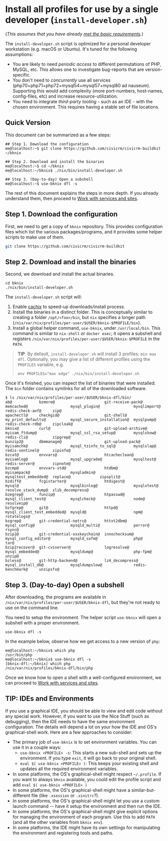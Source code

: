 # Install all profiles for use by a single developer (<code>install-developer.sh</code>)</a>

(*This assumes that you have already [met the basic requirements](requirements.md).*)

The `install-developer.sh` script is optimized for a personal developer workstation (e.g.  macOS or Ubuntu).
It's tuned for the following assumptions:

* You are likely to need *periodic access* to different permutations of PHP, MySQL, etc. This allows one to investigate
  bug-reports that are version-specific.
* You don't need to *concurrently* use all services (php70+php71+php72+mysql54+mysql57+mysql80 ad nauseum).
  Supporting this would add complexity (more port-numbers, host-names, config-files, etc) and increase 
  resource-utilization.
* You need to integrate *third-party tooling* - such as an IDE - with the chosen environment. This requires
  having a stable set of file locations.


## Quick Version

This document can be summarized as a few steps:

```
## Step 1. Download the configuration
me@localhost:~$ git clone https://github.com/civicrm/civicrm-buildkit ~/bknix

## Step 2. Download and install the binaries
me@localhost:~$ cd ~/bknix
me@localhost:~/bknix$ ./nix/bin/install-developer.sh

## Step 3. (Day-to-day) Open a subshell
me@localhost:~$ use-bknix dfl -s
```

The rest of this document explains the steps in more depth.  If you
already understand them, then proceed to [Work with services and sites](usage-loco.md).

## Step 1. Download the configuration

First, we need to get a copy of `bknix` repository. This provides configuration files which list
the various packages/programs, and it provides some helper scripts to make use of them.

```bash
git clone https://github.com/civicrm/civicrm-buildkit
```

## Step 2. Download and install the binaries

Second, we download and install the actual binaries.

```
cd bknix
./nix/bin/install-developer.sh
```

The `install-developer.sh` script will:

1. Enable [cachix](https://cachix.org/) to speed-up downloads/install process.
2. Install the binaries in a distinct folder. This is conceptually similar to creating a folder `/opt/<foo>/bin`,
   but `nix` specifies a longer path (`/nix/var/nix/profiles/per-user/$USER/bknix-$PROFILE/bin`).
3. Install a global helper command, `use-bknix`, under `/usr/local/bin`. This command is similar to `nix-shell` or `docker exec`;
   it opens a subshell and registers `/nix/var/nix/profiles/per-user/$USER/bknix-$PROFILE` in the `PATH`.

> __TIP__: By default, `install-developer.sh` will install 3 profiles: `min max dfl`.
> Optionally, you may give a list of different profiles using the `PROFILES` variable, e.g.
>
> ```
> env PROFILES="max edge" ./nix/bin/install-developer.sh
> ```

Once it's finished, you can inspect the list of binaries that were installed.  The `bin` folder contains symlinks for
all of the downloaded software.

```
$ ls /nix/var/nix/profiles/per-user/$USER/bknix-dfl/bin/
ab@            bzmore@                      git-receive-pack@    memcached@                   mysql_plugin@               mysqlimport@         redis-check-aof@     zip@
apachectl@     checkgid@                    git-shell@           my_print_defaults@           mysql_secure_installation@  mysqlpump@           redis-check-rdb@     zipcloak@
bknix@         curl@                        git-upload-archive@  myisam_ftdump@               mysql_ssl_rsa_setup@        mysqlshow@           redis-cli@           zipgrep@
bunzip2@       dbmmanage@                   git-upload-pack@     myisamchk@                   mysql_tzinfo_to_sql@        mysqlslap@           redis-sentinel@      zipinfo@
bzcat@         envvars@                     htcacheclean@        myisamlog@                   mysql_upgrade@              mysqltest@           redis-server@        zipnote@
bzcmp@         envvars-std@                 htdbm@               myisampack@                  mysqladmin@                 mysqltest_embedded@  replace@             zipsplit@
bzdiff@        fcgistarter@                 htdigest@            mysql@                       mysqlbinlog@                mysqlxtest@          resolve_stack_dump@  zlib_decompress@
bzegrep@       funzip@                      htpasswd@            mysql_client_test@           mysqlcheck@                 node@                resolveip@
bzfgrep@       git@                         httpd@               mysql_client_test_embedded@  mysqld@                     npm@                 rotatelogs@
bzgrep@        git-credential-netrc@        httxt2dbm@           mysql_config@                mysqld_multi@               perror@              rsync@
bzip2@         git-credential-osxkeychain@  innochecksum@        mysql_config_editor@         mysqld_safe@                php@                 tar@
bzip2recover@  git-cvsserver@               logresolve@          mysql_embedded@              mysqldump@                  php-fpm@             unzip@
bzless@        git-http-backend@            lz4_decompress@      mysql_install_db@            mysqldumpslow@              redis-benchmark@     unzipsfx@
```

## Step 3. (Day-to-day) Open a subshell

After downloading, the programs are available in `/nix/var/nix/profiles/per-user/$USER/bknix-dfl`, but they're not ready to use on the command line.

You need to setup the environment. The helper script `use-bknix` will open a subshell with a proper environment.

```
use-bknix dfl -s
```

In the example below, observe how we get access to a new version of `php`:

```
me@localhost:~/bknix$ which php
/usr/bin/php
me@localhost:~/bknix$ use-bknix dfl -s
[bknix-dfl:~/bknix] which php
/nix/var/nix/profiles/bknix-dfl/bin/php
```

Once we know how to open a shell with a well-configured environment, we can proceed to [Work with services and sites](usage-loco.md).

## TIP: IDEs and Environments

If you use a graphical IDE, you should be able to view and edit code without any special work.  However, if you want to
use the Nice Stuff (such as debugging), then the IDE needs to have the same environment configuration.  The details
will depend a lot on your how the IDE and OS's graphical-shell work. Here are a few approaches to consider:

* The primary job of `use-bknix` is to set environment variables. You can use it in a couple ways:
    * `use-bknix <PROFILE> -s`: This starts a new sub-shell and sets up the environment. If you type `exit`, it will go back to your original shell.
    * `eval $( use-bknix <PROFILE> )`: This keeps your existing shell and updates all the required environment variables.
* In some platforms, the OS's graphical-shell might respect `~/.profile`. If you want to always `bknix` available, you could edit the profile script and add `eval $( use-bknix <PROFILE> )`
* In some platforms, the OS's graphical-shell might have a similar-but-different file (like `.xsession` or `.xinitrc`?).
* In some platforms, the OS's graphical-shell might let you use a custom launch command -- have it setup the environment and then run the IDE.
* In some platforms, the OS's graphical-shell might give explicit options for managing the environment of each program. Use this to add `PATH` (and all the other variables from `bknix env`).
* In some platforms, the IDE might have its own settings for manipulating the environment and registering tools and paths.
